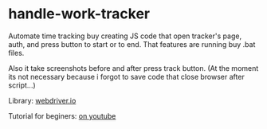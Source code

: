 # handle-work-tracker
Automate time tracking buy creating JS code that open tracker's page, auth, and press button to start or to end. That features are running buy .bat files.

Also it take screenshots before and after press track button. (At the moment its not necessary because i forgot to save code that close browser after script...)

Library: [webdriver.io](https://webdriver.io "Automation test framework for Node.js")

Tutorial for beginers: [on youtube](https://www.youtube.com/watch?v=712hmAmtSJE "Aвтоматизация на JS - быстрый старт")
